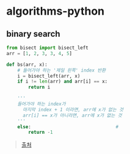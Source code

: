 # algorithms-python

## binary search

```python
from bisect import bisect_left
arr = [1, 2, 3, 3, 4, 5]

def bs(arr, x):
    # 들어가야 하는 '제일 왼쪽' index 반환
    i = bisect_left(arr, x)
    if i != len(arr) and arr[i] == x:
        return i

    '''
    들어가야 하는 index가
      마지막 index + 1 이라면, arr에 x가 없는 것
      arr[i] == x가 아니라면, arr에 x가 없는 것
    '''
    else:                               #
        return -1
```

> [출처](https://justkode.kr/python/pygorithm-2)

